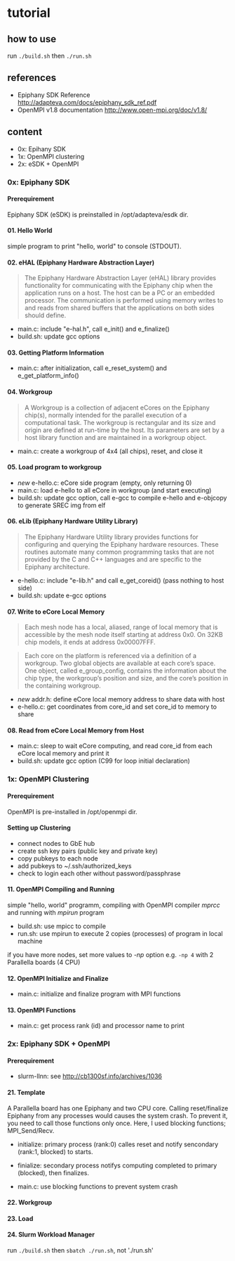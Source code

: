 # tutorial

## how to use
run `./build.sh` then `./run.sh`

## references
* Epiphany SDK Reference <http://adapteva.com/docs/epiphany_sdk_ref.pdf>
* OpenMPI v1.8 documentation <http://www.open-mpi.org/doc/v1.8/>

## content
* 0x: Epihany SDK
* 1x: OpenMPI clustering
* 2x: eSDK + OpenMPI

### 0x: Epiphany SDK
#### Prerequirement
Epiphany SDK (eSDK) is preinstalled in /opt/adapteva/esdk dir.

#### 01. Hello World
simple program to print "hello, world" to console (STDOUT).

#### 02. eHAL (Epiphany Hardware Abstraction Layer)
> The Epiphany Hardware Abstraction Layer (eHAL) library provides functionality for communicating with the Epiphany chip when the application runs on a host. The host can be a PC or an embedded processor. The communication is performed using memory writes to and reads from shared buffers that the applications on both sides should define.

* main.c: include "e-hal.h", call e_init() and e_finalize()
* build.sh: update gcc options

#### 03. Getting Platform Information

* main.c: after initialization, call e_reset_system() and e_get_platform_info()

#### 04. Workgroup
> A Workgroup is a collection of adjacent eCores on the Epiphany chip(s), normally intended for the parallel execution of a computational task. The workgroup is rectangular and its size and origin are defined at run-time by the host. Its parameters are set by a host library function and are maintained in a workgroup object.

* main.c: create a workgroup of 4x4 (all chips), reset, and close it

#### 05. Load program to workgroup

* *new* e-hello.c: eCore side program (empty, only returning 0)
* main.c: load e-hello to all eCore in workgroup (and start executing)
* build.sh: update gcc option, call e-gcc to compile e-hello and e-objcopy to generate SREC img from elf

#### 06. eLib (Epiphany Hardware Utility Library)
> The Epiphany Hardware Utility library provides functions for configuring and querying the Epiphany hardware resources. These routines automate many common programming tasks that are not provided by the C and C++ languages and are specific to the Epiphany architecture.

* e-hello.c: include "e-lib.h" and call e_get_coreid() (pass nothing to host side)
* build.sh: update e-gcc options

#### 07. Write to eCore Local Memory
> Each mesh node has a local, aliased, range of local memory that is accessible by the mesh node itself starting at address 0x0. On 32KB chip models, it ends at address 0x00007FFF. 

 

> Each core on the platform is referenced via a definition of a workgroup. Two global objects are available at each core’s space. One object, called e_group_config, contains the information about the chip type, the workgroup’s position and size, and the core’s position in the containing workgroup.

* *new* addr.h: define eCore local memory address to share data with host
* e-hello.c: get coordinates from core_id and set core_id to memory to share

#### 08. Read from eCore Local Memory from Host

* main.c: sleep to wait eCore computing, and read core_id from each eCore local memory and print it
* build.sh: update gcc option (C99 for loop initial declaration)

### 1x: OpenMPI Clustering
#### Prerequirement
OpenMPI is pre-installed in /opt/openmpi dir.

#### Setting up Clustering
- connect nodes to GbE hub
- create ssh key pairs (public key and private key)
- copy pubkeys to each node
- add pubkeys to ~/.ssh/authorized_keys
- check to login each other without password/passphrase

#### 11. OpenMPI Compiling and Running
simple "hello, world" programm, compiling with OpenMPI compiler *mprcc* and running with *mpirun* program

* build.sh: use mpicc to compile
* run.sh: use mpirun to execute 2 copies (processes) of program in local machine

if you have more nodes, set more values to *-np* option e.g. `-np 4` with 2 Parallella boards (4 CPU)

#### 12. OpenMPI Initialize and Finalize

* main.c: initialize and finalize program with MPI functions

#### 13. OpenMPI Functions

* main.c: get process rank (id) and processor name to print



### 2x: Epiphany SDK + OpenMPI

#### Prerequirement
- slurm-llnn: see <http://cb1300sf.info/archives/1036>

#### 21. Template
A Parallella board has one Epiphany and two CPU core. Calling reset/finalize Epiphany from any processes would causes the system crash. To prevent it, you need to call those functions only once. Here, I used blocking functions; MPI_Send/Recv.

* initialize: primary process (rank:0) calles reset and notify sencondary (rank:1, blocked) to starts.
* finialize: secondary process notifys computing completed to primary (blocked), then finalizes.

* main.c: use blocking functions to prevent system crash

#### 22. Workgroup


#### 23. Load


#### 24. Slurm Workload Manager

run `./build.sh` then `sbatch ./run.sh`, not './run.sh'